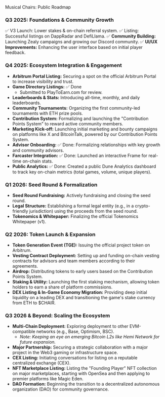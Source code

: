 Musical Chairs: Public Roadmap

### Q3 2025: Foundations & Community Growth

✅ V3 Launch: Lower stakes & on-chain referral system.
✅ Listing: Successful listings on DappRadar and DefiLlama.
✅ **Community Building:** Launching Zealy campaigns and growing our Discord community.
✅ **UI/UX Improvements:** Enhancing the user interface based on initial player feedback.

### Q4 2025: Ecosystem Integration & Engagement

*   **Arbitrum Portal Listing:** Securing a spot on the official Arbitrum Portal to increase visibility and trust.
*   **Game Directory Listings:** ✅ Done
    *   Submitted to PlayToEarn.com for review.
*   **Leaderboards & Stats:** Introducing all-time, monthly, and daily leaderboards.
*   **Community Tournaments:** Organizing the first community-led tournaments with ETH prize pools.
*   **Contribution System:** Formalizing and launching the "Contribution Points System" to reward active community members.
*   **Marketing Kick-off:** Launching initial marketing and bounty campaigns on platforms like X and BitcoinTalk, powered by our Contribution Points System.
*   **Advisor Onboarding:** ✅ Done: Formalizing relationships with key growth and community advisors.
*   **Farcaster Integration:** ✅ Done: Launched an interactive Frame for real-time on-chain stats.
*   **Public Analytics:** ✅ Done: Created a public Dune Analytics dashboard to track key on-chain metrics (total games, volume, unique players).

### Q1 2026: Seed Round & Formalization
 
*   **Seed Round Fundraising:** Actively fundraising and closing the seed round.
*   **Legal Structure:** Establishing a formal legal entity (e.g., in a crypto-friendly jurisdiction) using the proceeds from the seed round.
*   **Tokenomics & Whitepaper:** Finalizing the official Tokenomics Whitepaper (v1).
 
### Q2 2026: Token Launch & Expansion

*   **Token Generation Event (TGE):** Issuing the official project token on Arbitrum.
*   **Vesting Contract Deployment:** Setting up and funding on-chain vesting contracts for advisors and team members according to their agreements.
*   **Airdrop:** Distributing tokens to early users based on the Contribution Points System.
*   **Staking & Utility:** Launching the first staking mechanism, allowing token holders to earn a share of platform commissions.
*   **DEX Listing & In-Game Economy Migration:** Providing deep initial liquidity on a leading DEX and transitioning the game's stake currency from ETH to $CHAIR.

### Q3 2026 & Beyond: Scaling the Ecosystem

*   **Multi-Chain Deployment:** Exploring deployment to other EVM-compatible networks (e.g., Base, Optimism, BSC).
    *   *Note: Keeping an eye on emerging Bitcoin L2s like Hemi Network for future expansion.*
*   **Major Partnership:** Securing a strategic collaboration with a major project in the Web3 gaming or infrastructure space.
*   **CEX Listing:** Initiating conversations for listing on a reputable centralized exchange (CEX).
*   **NFT Marketplace Listing:** Listing the "Founding Player" NFT collection on major marketplaces, starting with OpenSea and then applying to premier platforms like Magic Eden.
*   **DAO Formation:** Beginning the transition to a decentralized autonomous organization (DAO) for community governance.
